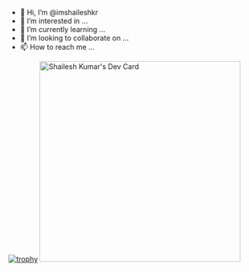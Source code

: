 - 👋 Hi, I’m @imshaileshkr
- 👀 I’m interested in ...
- 🌱 I’m currently learning ...
- 💞️ I’m looking to collaborate on ...
- 📫 How to reach me ...

<!---
imshaileshkr/imshaileshkr is a ✨ special ✨ repository because its `README.md` (this file) appears on your GitHub profile.
You can click the Preview link to take a look at your changes.
--->
[![trophy](https://github-profile-trophy.vercel.app/?username=imshaileshkr&theme=dracula&row=2&column=3)](https://github.com/ryo-ma/github-profile-trophy)
<a href="https://app.daily.dev/Shaileshkr"><img src="https://api.daily.dev/devcards/039a7fac1e2d4e9f805c49101929d4e5.png?r=wlu" width="400" alt="Shailesh Kumar's Dev Card"/></a>
